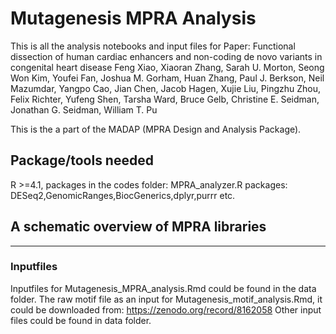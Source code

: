 # Mutagenesis MPRA Analysis

This is all the analysis notebooks and input files for Paper:
Functional dissection of human cardiac enhancers and non-coding de novo variants in congenital heart disease
Feng Xiao, Xiaoran Zhang, Sarah U. Morton, Seong Won Kim, Youfei Fan, Joshua M. Gorham, Huan Zhang, Paul J. Berkson, Neil Mazumdar, Yangpo Cao, Jian Chen, Jacob Hagen, Xujie Liu, Pingzhu Zhou, Felix Richter, Yufeng Shen, Tarsha Ward, Bruce Gelb, Christine E. Seidman, Jonathan G. Seidman, William T. Pu

This is the a part of the MADAP (MPRA Design and Analysis Package).

## Package/tools needed

R >=4.1, 
packages in the codes folder: MPRA_analyzer.R
packages: DESeq2,GenomicRanges,BiocGenerics,dplyr,purrr etc. 

## A schematic overview of MPRA libraries
----------------------------------------------------------------------


### Inputfiles
Inputfiles for Mutagenesis_MPRA_analysis.Rmd could be found in the data folder.
The raw motif file as an input for Mutagenesis_motif_analysis.Rmd, it could be downloaded from:
https://zenodo.org/record/8162058
Other input files could be found in data folder.
